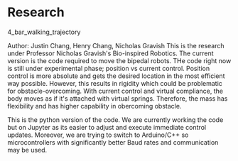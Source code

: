 # Research
4_bar_walking_trajectory

Author: Justin Chang, Henry Chang, Nicholas Gravish
This is the research under Professor Nicholas Gravish's Bio-inspired Robotics. The current version is the code required to move the bipedal robots. THe code right now is still under experimental phase; position vs current control. Position control is more absolute and gets the desired location in the most efficient way possible. However, this results in rigidity which could be problematic for obstacle-overcoming. With current control and virtual compliance, the body moves as if it's attached with virtual springs. Therefore, the mass has flexibility and has higher capability in obercoming obstacle.

This is the python version of the code. We are currently working the code but on Jupyter as its easier to adjust and execute immediate control updates. Moreover, we are trying to switch to Arduino/C++ so microcontrollers with significantly better Baud rates and communication may be used. 
